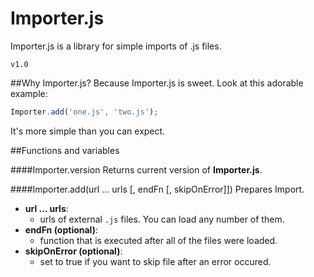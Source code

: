 # Importer.js
Importer.js is a library for simple imports of .js files.

`v1.0`

##Why Importer.js?
Because Importer.js is sweet. Look at this adorable example:
```javascript
Importer.add('one.js', 'two.js');
```

It's more simple than you can expect.

##Functions and variables

####Importer.version
Returns current version of **Importer.js**.

####Importer.add(url ... urls [, endFn [, skipOnError]])
Prepares Import.

* **url ... urls**:
  * urls of external `.js` files. You can load any number of them.
* **endFn (optional)**:
  * function that is executed after all of the files were loaded.
* **skipOnError (optional)**:
  * set to true if you want to skip file after an error occured.
